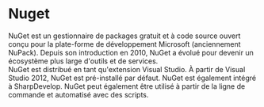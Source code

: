 # Nuget

NuGet est un gestionnaire de packages gratuit et à code source ouvert conçu pour la plate-forme de développement Microsoft (anciennement NuPack). Depuis son introduction en 2010, NuGet a évolué pour devenir un écosystème plus large d'outils et de services.
<br>
NuGet est distribué en tant qu'extension Visual Studio. À partir de Visual Studio 2012, NuGet est pré-installé par défaut. NuGet est également intégré à SharpDevelop. NuGet peut également être utilisé à partir de la ligne de commande et automatisé avec des scripts.
